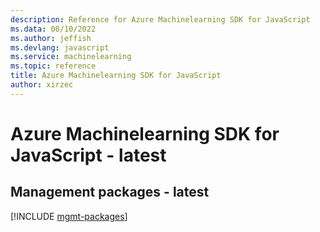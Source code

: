 ```yaml
---
description: Reference for Azure Machinelearning SDK for JavaScript
ms.data: 08/10/2022
ms.author: jeffish
ms.devlang: javascript
ms.service: machinelearning
ms.topic: reference
title: Azure Machinelearning SDK for JavaScript
author: xirzec
---
```

# Azure Machinelearning SDK for JavaScript - latest

## Management packages - latest
[!INCLUDE [mgmt-packages](machinelearning-mgmt-index.md)]